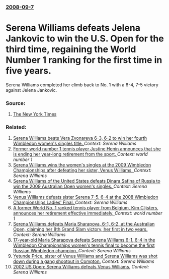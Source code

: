 ### [2008-09-7](/news/2008/09/7/index.md)

#  Serena Williams defeats Jelena Jankovic to win the U.S. Open for the third time, regaining the World Number 1 ranking for the first time in five years. 

Serena Williams completed her climb back to No. 1 with a 6-4, 7-5 victory against Jelena Jankovic.


### Source:

1. [The New York Times](http://www.nytimes.com/2008/09/08/sports/tennis/08women.html)

### Related:

1. [Serena Williams beats Vera Zvonareva 6-3, 6-2 to win her fourth Wimbledon women's singles title. ](/news/2010/07/3/serena-williams-beats-vera-zvonareva-6a3-6a2-to-win-her-fourth-wimbledon-women-s-singles-title.md) _Context: Serena Williams_
2. [ Former world number 1 tennis player Justine Henin announces that she is ending her year-long retirement from the sport. ](/news/2009/09/22/former-world-number-1-tennis-player-justine-henin-announces-that-she-is-ending-her-year-long-retirement-from-the-sport.md) _Context: world number 1_
3. [ Serena Williams wins the women's singles at the 2009 Wimbledon Championships after defeating her sister, Venus Williams. ](/news/2009/07/4/serena-williams-wins-the-women-s-singles-at-the-2009-wimbledon-championships-after-defeating-her-sister-venus-williams.md) _Context: Serena Williams_
4. [ Serena Williams of the United States defeats Dinara Safina of Russia to win the 2009 Australian Open women's singles. ](/news/2009/01/31/serena-williams-of-the-united-states-defeats-dinara-safina-of-russia-to-win-the-2009-australian-open-women-s-singles.md) _Context: Serena Williams_
5. [ Venus Williams defeats sister Serena 7-5, 6-4 at the 2008 Wimbledon Championships Ladies' Final. ](/news/2008/07/5/venus-williams-defeats-sister-serena-7-5-6-4-at-the-2008-wimbledon-championships-ladies-final.md) _Context: Serena Williams_
6. [ A former World No. 1 ranked tennis player from Belgium, Kim Clijsters, announces her retirement effective immediately. ](/news/2007/05/6/a-former-world-no-1-ranked-tennis-player-from-belgium-kim-clijsters-announces-her-retirement-effective-immediately.md) _Context: world number 1_
7. [ Serena Williams defeats Maria Sharapova, 6-1, 6-2, at the Australian Open, claiming her 8th Grand Slam victory, her first in two years. ](/news/2007/01/27/serena-williams-defeats-maria-sharapova-6-1-6-2-at-the-australian-open-claiming-her-8th-grand-slam-victory-her-first-in-two-years.md) _Context: Serena Williams_
8. [ 17-year-old Maria Sharapova defeats Serena Williams 6-1, 6-4 in the Wimbledon Championships women's tennis final to become the first Russian Wimbledon champion. ](/news/2004/07/3/17-year-old-maria-sharapova-defeats-serena-williams-6a1-6a4-in-the-wimbledon-championships-women-s-tennis-final-to-become-the-first-ru.md) _Context: Serena Williams_
9. [ Yetunde Price, sister of Venus Williams and Serena Williams was shot down during a gang shootout in Compton.](/news/2003/09/14/yetunde-price-sister-of-venus-williams-and-serena-williams-was-shot-down-during-a-gang-shootout-in-compton.md) _Context: Serena Williams_
10. [ 2002 US Open: Serena Williams defeats Venus Williams.](/news/2002/09/7/2002-us-open-serena-williams-defeats-venus-williams.md) _Context: Serena Williams_
